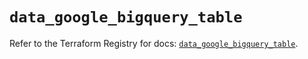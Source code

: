 # `data_google_bigquery_table`

Refer to the Terraform Registry for docs: [`data_google_bigquery_table`](https://registry.terraform.io/providers/hashicorp/google-beta/6.37.0/docs/data-sources/google_bigquery_table).
